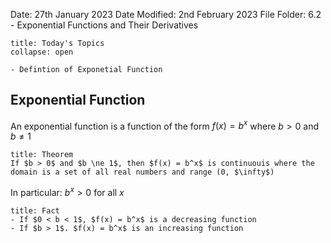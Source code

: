 Date: 27th January 2023
Date Modified: 2nd February 2023
File Folder: 6.2 - Exponential Functions and Their Derivatives

```ad-abstract
title: Today's Topics
collapse: open

- Defintion of Exponetial Function

```

## Exponential Function

An exponential function is a function of the form $f(x) = b^x$ where $b > 0$ and $b \ne 1$

```ad-abstract
title: Theorem
If $b > 0$ and $b \ne 1$, then $f(x) = b^x$ is continuouis where the domain is a set of all real numbers and range (0, $\infty$)
```

In particular: $b^x > 0$ for all $x$

```ad-info
title: Fact
- If $0 < b < 1$, $f(x) = b^x$ is a decreasing function
- If $b > 1$. $f(x) = b^x$ is an increasing function
```

